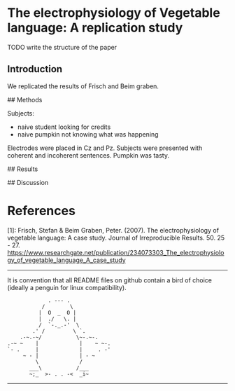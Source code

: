 # The electrophysiology of Vegetable language: A replication study

TODO write the structure of the paper

## Introduction

We replicated the results of Frisch and Beim graben.

## Methods

Subjects:

- naive student looking for credits
- naive pumpkin not knowing what was happening

Electrodes were placed in Cz and Pz.
Subjects were presented with coherent and incoherent sentences.
Pumpkin was tasty.

## Results

## Discussion

# References

[1]: Frisch, Stefan & Beim Graben, Peter. (2007). The electrophysiology of vegetable language: A case study. Journal of Irreproducible Results. 50. 25 - 27. https://www.researchgate.net/publication/234073303_The_electrophysiology_of_vegetable_language_A_case_study


---------------------------
It is convention that all README files on github contain a bird of choice (ideally a penguin for linux compatibility).
```
             . --- .
           /        \
          |  O  _  O |
          |  ./   \. |
          /  `-._.-'  \
        .' /         \ `.
    .-~.-~/           \~-.~-.
.-~ ~    |             |    ~ ~-.
`- .     |             |     . -'
     ~ - |             | - ~
         \             /
       ___\           /___
       ~;_  >- . . -<  _i~

```
---------------------------
